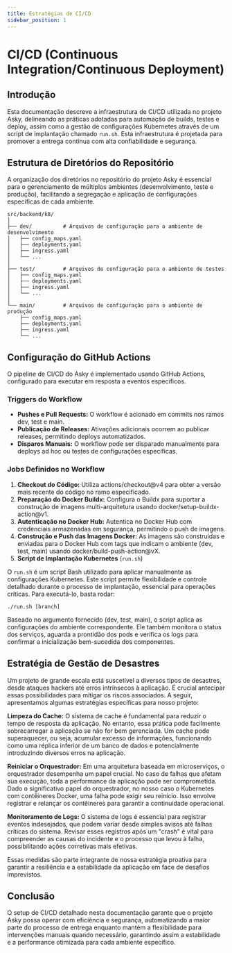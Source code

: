 ```yaml
---
title: Estratégias de CI/CD
sidebar_position: 1
---
```

# CI/CD (Continuous Integration/Continuous Deployment)

## Introdução
Esta documentação descreve a infraestrutura de CI/CD utilizada no projeto Asky, delineando as práticas adotadas para automação de builds, testes e deploy, assim como a gestão de configurações Kubernetes através de um script de implantação chamado `run.sh`. Esta infraestrutura é projetada para promover a entrega contínua com alta confiabilidade e segurança.

## Estrutura de Diretórios do Repositório
A organização dos diretórios no repositório do projeto Asky é essencial para o gerenciamento de múltiplos ambientes (desenvolvimento, teste e produção), facilitando a segregação e aplicação de configurações específicas de cada ambiente.

```
src/backend/k8/
│
├── dev/          # Arquivos de configuração para o ambiente de desenvolvimento
│   ├── config_maps.yaml
│   ├── deployments.yaml
│   ├── ingress.yaml
│   └── ...
│
├── test/         # Arquivos de configuração para o ambiente de testes
│   ├── config_maps.yaml
│   ├── deployments.yaml
│   ├── ingress.yaml
│   └── ...
│
└── main/         # Arquivos de configuração para o ambiente de produção
    ├── config_maps.yaml
    ├── deployments.yaml
    ├── ingress.yaml
    └── ...
```

## Configuração do GitHub Actions
O pipeline de CI/CD do Asky é implementado usando GitHub Actions, configurado para executar em resposta a eventos específicos.

### Triggers do Workflow
- **Pushes e Pull Requests:** O workflow é acionado em commits nos ramos dev, test e main.
- **Publicação de Releases:** Ativações adicionais ocorrem ao publicar releases, permitindo deploys automatizados.
- **Disparos Manuais:** O workflow pode ser disparado manualmente para deploys ad hoc ou testes de configurações específicas.

### Jobs Definidos no Workflow
1. **Checkout do Código:** Utiliza actions/checkout@v4 para obter a versão mais recente do código no ramo especificado.
2. **Preparação do Docker Buildx:** Configura o Buildx para suportar a construção de imagens multi-arquitetura usando docker/setup-buildx-action@v1.
3. **Autenticação no Docker Hub:** Autentica no Docker Hub com credenciais armazenadas em segurança, permitindo o push de imagens.
4. **Construção e Push das Imagens Docker:** As imagens são construídas e enviadas para o Docker Hub com tags que indicam o ambiente (dev, test, main) usando docker/build-push-action@vX.
5. **Script de Implantação Kubernetes** (`run.sh`)
   
O `run.sh` é um script Bash utilizado para aplicar manualmente as configurações Kubernetes. Este script permite flexibilidade e controle detalhado durante o processo de implantação, essencial para operações críticas. Para executá-lo, basta rodar:

```
./run.sh [branch]
```

Baseado no argumento fornecido (dev, test, main), o script aplica as configurações do ambiente correspondente. Ele também monitora o status dos serviços, aguarda a prontidão dos pods e verifica os logs para confirmar a inicialização bem-sucedida dos componentes.

## Estratégia de Gestão de Desastres
Um projeto de grande escala está suscetível a diversos tipos de desastres, desde ataques hackers até erros intrínsecos à aplicação. É crucial antecipar essas possibilidades para mitigar os riscos associados. A seguir, apresentamos algumas estratégias específicas para nosso projeto:

**Limpeza do Cache:** O sistema de cache é fundamental para reduzir o tempo de resposta da aplicação. No entanto, essa prática pode facilmente sobrecarregar a aplicação se não for bem gerenciada. Um cache pode superaquecer, ou seja, acumular excesso de informações, funcionando como uma réplica inferior de um banco de dados e potencialmente introduzindo diversos erros na aplicação.

**Reiniciar o Orquestrador:** Em uma arquitetura baseada em microserviços, o orquestrador desempenha um papel crucial. No caso de falhas que afetam sua execução, toda a performance da aplicação pode ser comprometida. Dado o significativo papel do orquestrador, no nosso caso o Kubernetes com contêineres Docker, uma falha pode exigir seu reinício. Isso envolve registrar e relançar os contêineres para garantir a continuidade operacional.

**Monitoramento de Logs:** O sistema de logs é essencial para registrar eventos indesejados, que podem variar desde simples avisos até falhas críticas do sistema. Revisar esses registros após um "crash" é vital para compreender as causas do incidente e o processo que levou à falha, possibilitando ações corretivas mais efetivas.

Essas medidas são parte integrante de nossa estratégia proativa para garantir a resiliência e a estabilidade da aplicação em face de desafios imprevistos.

## Conclusão
O setup de CI/CD detalhado nesta documentação garante que o projeto Asky possa operar com eficiência e segurança, automatizando a maior parte do processo de entrega enquanto mantém a flexibilidade para intervenções manuais quando necessário, garantindo assim a estabilidade e a performance otimizada para cada ambiente específico.